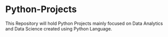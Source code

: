 # Python-Projects
This Repository will hold Python Projects mainly focused on Data Analytics and Data Science created using Python Language.
